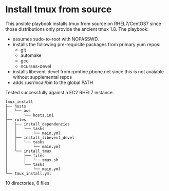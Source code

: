 # Install tmux from source #

This ansible playbook installs tmux from source on RHEL7/CentOS7 since those distributions only provide the ancient tmux 1.8. The playbook:

* assumes sudo-to-root with NOPASSWD.
* installs the following pre-requisite packages from primary yum repos:
    * git
    * automake
    * gcc
    * ncurses-devel
* installs libevent-devel from rpmfine.pbone.net since this is not avaiable without supplemental repos
* adds /usr/local/bin to the global PATH

Tested successfully against a EC2 RHEL7 instance.

```
tmux_install
├── hosts
│   └── aws
│       └── hosts.ini
├── roles
│   ├── install_dependencies
│   │   └── tasks
│   │       └── main.yml
│   ├── install_libevent_devel
│   │   └── tasks
│   │       └── main.yml
│   └── install_tmux
│       ├── files
│       │   └── tmux.sh
│       └── tasks
│           └── main.yml
└── tmux_install.yml
```

10 directories, 6 files
